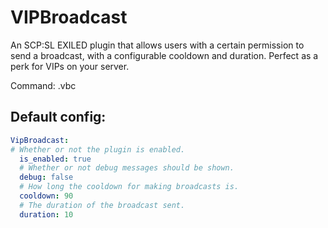# VIPBroadcast

An SCP:SL EXILED plugin that allows users with a certain permission to send a broadcast, with a configurable cooldown and duration. Perfect as a perk for VIPs on your server.

Command: .vbc <text>

## Default config:
```yaml
VipBroadcast:
# Whether or not the plugin is enabled.
  is_enabled: true
  # Whether or not debug messages should be shown.
  debug: false
  # How long the cooldown for making broadcasts is.
  cooldown: 90
  # The duration of the broadcast sent.
  duration: 10
```
